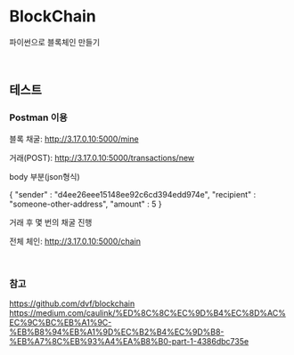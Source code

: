 # BlockChain

파이썬으로 블록체인 만들기

<br>

## 테스트

### Postman 이용

블록 채굴: http://3.17.0.10:5000/mine

거래(POST): http://3.17.0.10:5000/transactions/new

body 부분(json형식)

{
"sender" : "d4ee26eee15148ee92c6cd394edd974e",
"recipient" : "someone-other-address",
"amount" : 5
}

거래 후 몇 번의 채굴 진행

전체 체인: http://3.17.0.10:5000/chain

<br>

### 참고
https://github.com/dvf/blockchain
https://medium.com/caulink/%ED%8C%8C%EC%9D%B4%EC%8D%AC%EC%9C%BC%EB%A1%9C-%EB%B8%94%EB%A1%9D%EC%B2%B4%EC%9D%B8-%EB%A7%8C%EB%93%A4%EA%B8%B0-part-1-4386dbc735e
